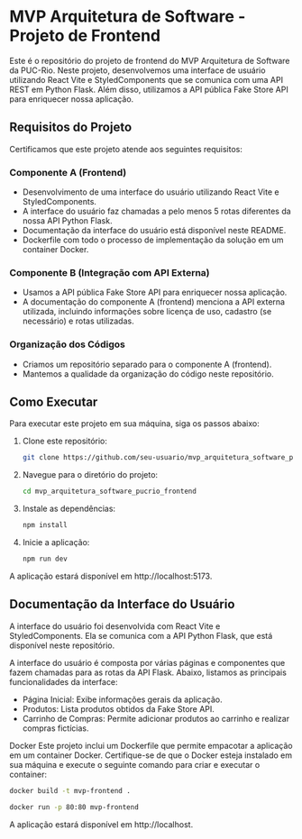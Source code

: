 # MVP Arquitetura de Software - Projeto de Frontend

Este é o repositório do projeto de frontend do MVP Arquitetura de Software da PUC-Rio. Neste projeto, desenvolvemos uma interface de usuário utilizando React Vite e StyledComponents que se comunica com uma API REST em Python Flask. Além disso, utilizamos a API pública Fake Store API para enriquecer nossa aplicação.

## Requisitos do Projeto

Certificamos que este projeto atende aos seguintes requisitos:

### Componente A (Frontend)

- Desenvolvimento de uma interface do usuário utilizando React Vite e StyledComponents.
- A interface do usuário faz chamadas a pelo menos 5 rotas diferentes da nossa API Python Flask.
- Documentação da interface do usuário está disponível neste README.
- Dockerfile com todo o processo de implementação da solução em um container Docker.

### Componente B (Integração com API Externa)

- Usamos a API pública Fake Store API para enriquecer nossa aplicação.
- A documentação do componente A (frontend) menciona a API externa utilizada, incluindo informações sobre licença de uso, cadastro (se necessário) e rotas utilizadas.

### Organização dos Códigos

- Criamos um repositório separado para o componente A (frontend).
- Mantemos a qualidade da organização do código neste repositório.

## Como Executar

Para executar este projeto em sua máquina, siga os passos abaixo:

1. Clone este repositório:

   ```bash
   git clone https://github.com/seu-usuario/mvp_arquitetura_software_pucrio_frontend.git
   ```

2. Navegue para o diretório do projeto:

   ```bash
   cd mvp_arquitetura_software_pucrio_frontend
   ```

3. Instale as dependências:

   ```bash
   npm install
   ```

4. Inicie a aplicação:

   ```bash
   npm run dev
   ```

A aplicação estará disponível em http://localhost:5173.

## Documentação da Interface do Usuário

A interface do usuário foi desenvolvida com React Vite e StyledComponents. Ela se comunica com a API Python Flask, que está disponível neste repositório.

A interface do usuário é composta por várias páginas e componentes que fazem chamadas para as rotas da API Flask. Abaixo, listamos as principais funcionalidades da interface:

- Página Inicial: Exibe informações gerais da aplicação.
- Produtos: Lista produtos obtidos da Fake Store API.
- Carrinho de Compras: Permite adicionar produtos ao carrinho e realizar compras fictícias.


Docker
Este projeto inclui um Dockerfile que permite empacotar a aplicação em um container Docker. Certifique-se de que o Docker esteja instalado em sua máquina e execute o seguinte comando para criar e executar o container:

```bash
docker build -t mvp-frontend .
```

```bash
docker run -p 80:80 mvp-frontend
```

A aplicação estará disponível em http://localhost.